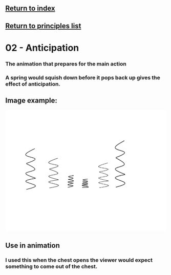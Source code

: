 ## <a href="../index">Return to index</a>

## <a href="principles">Return to principles list</a>


# 02 - Anticipation

### The animation that prepares for the main action
### A spring would squish down before it pops back up gives the effect of anticipation.

## Image example:
<img src="img/02.png" alt="">


## Use in animation
### I used this when the chest opens the viewer would expect something to come out of the chest.